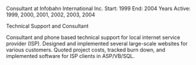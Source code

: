 Consultant at Infobahn International Inc.
Start: 1999
End: 2004
Years Active: 1999, 2000, 2001, 2002, 2003, 2004

Technical Support and Consultant 

Consultant and phone based technical support for local internet service provider (ISP). Designed and implemented several large-scale websites for various customers. Quoted project costs, tracked burn down, and implemented software for ISP clients in ASP/VB/SQL.  